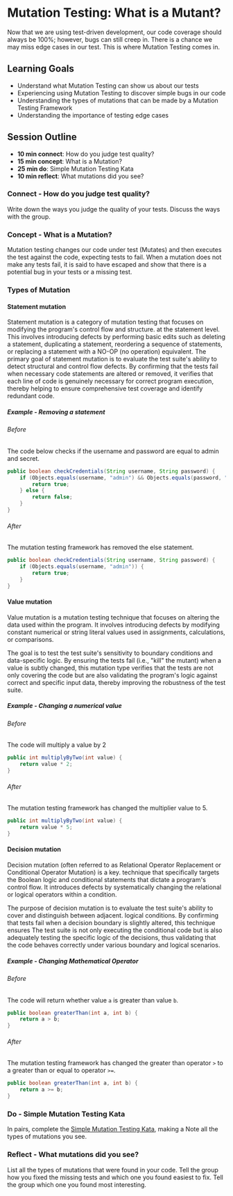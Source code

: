 # Mutation Testing: What is a Mutant?

Now that we are using test-driven development, our code coverage should always be 100%; however, bugs can still creep in.
There is a chance we may miss edge cases in our test. This is where Mutation Testing comes in.

## Learning Goals
- Understand what Mutation Testing can show us about our tests
- Experiencing using Mutation Testing to discover simple bugs in our code
- Understanding the types of mutations that can be made by a Mutation Testing Framework
- Understanding the importance of testing edge cases

## Session Outline
- **10 min connect**: How do you judge test quality?
- **15 min concept**: What is a Mutation?
- **25 min do**: Simple Mutation Testing Kata
- **10 min reflect**: What mutations did you see?

### Connect - How do you judge test quality?

Write down the ways you judge the quality of your tests.
Discuss the ways with the group.

### Concept - What is a Mutation?

Mutation testing changes our code under test (Mutates) and then executes the test against the code, expecting tests to
fail. When a mutation does not make any tests fail, it is said to have escaped and show that there is a potential bug in your
tests or a missing test.

### Types of Mutation

#### Statement mutation

Statement mutation is a category of mutation testing that focuses on modifying the program's control flow and structure.
at the statement level. This involves introducing defects by performing basic edits such as deleting a statement,
duplicating a statement, reordering a sequence of statements, or replacing a statement with a NO-OP (no operation)
equivalent. The primary goal of statement mutation is to evaluate the test suite's ability to detect structural and
control flow defects. By confirming that the tests fail when necessary code statements are altered or removed, it
verifies that each line of code is genuinely necessary for correct program execution, thereby helping to ensure
comprehensive test coverage and identify redundant code.

##### Example - Removing a statement

###### Before
The code below checks if the username and password are equal to admin and secret.
```java
public boolean checkCredentials(String username, String password) {
    if (Objects.equals(username, "admin") && Objects.equals(password, "secret")) {
        return true;
    } else {
        return false;
    }
}
```

###### After
The mutation testing framework has removed the else statement.
```java
public boolean checkCredentials(String username, String password) {
    if (Objects.equals(username, "admin")) {
        return true;
    } 
}
```

#### Value mutation
Value mutation is a mutation testing technique that focuses on altering the data used within the program. It involves
introducing defects by modifying constant numerical or string literal values used in assignments, calculations, or
comparisons.

The goal is to test the test suite's sensitivity to boundary conditions and data-specific logic. By ensuring the tests
fail (i.e., "kill" the mutant) when a value is subtly changed, this mutation type verifies that the tests are not only
covering the code but are also validating the program's logic against correct and specific input data, thereby improving
the robustness of the test suite.

##### Example - Changing a numerical value

###### Before
The code will multiply a value by 2
```java
public int multiplyByTwo(int value) {
    return value * 2;
}
```

###### After
The mutation testing framework has changed the multiplier value to 5.
```java
public int multiplyByTwo(int value) {
    return value * 5;
}
```

#### Decision mutation
Decision mutation (often referred to as Relational Operator Replacement or Conditional Operator Mutation) is a key.
technique that specifically targets the Boolean logic and conditional statements that dictate a program's control flow.
It introduces defects by systematically changing the relational or logical operators within a condition.

The purpose of decision mutation is to evaluate the test suite's ability to cover and distinguish between adjacent.
logical conditions. By confirming that tests fail when a decision boundary is slightly altered, this technique ensures
The test suite is not only executing the conditional code but is also adequately testing the specific logic of the
decisions, thus validating that the code behaves correctly under various boundary and logical scenarios.

##### Example - Changing Mathematical Operator

###### Before
The code will return whether value `a` is greater than value `b`.
```java
public boolean greaterThan(int a, int b) {
    return a > b;
}
```

###### After
The mutation testing framework has changed the greater than operator `>` to a greater than or equal to operator `>=`.
```java
public boolean greaterThan(int a, int b) {
    return a >= b;
}
```

### Do - Simple Mutation Testing Kata

In pairs, complete the [Simple Mutation Testing Kata](https://github.com/armakuni/simple-mutation-testing-kata), making a
Note all the types of mutations you see.

### Reflect - What mutations did you see?

List all the types of mutations that were found in your code.
Tell the group how you fixed the missing tests and which one you found easiest to fix.
Tell the group which one you found most interesting.